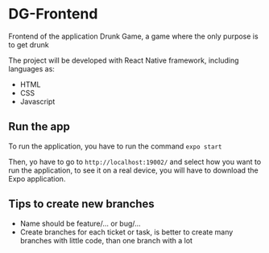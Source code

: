 # DG-Frontend
Frontend of the application Drunk Game, a game where the only purpose is to get drunk

The project will be developed with React Native framework, including languages as:
- HTML
- CSS
- Javascript

## Run the app
To run the application, you have to run the command
`expo start`

Then, yo have to go to `http://localhost:19002/` and select how you want to run the application, to see it on a real device, you will have to download the Expo application.

## Tips to create new branches
- Name should be feature/... or bug/...
- Create branches for each ticket or task, is better to create many branches with little code, than one branch with a lot
